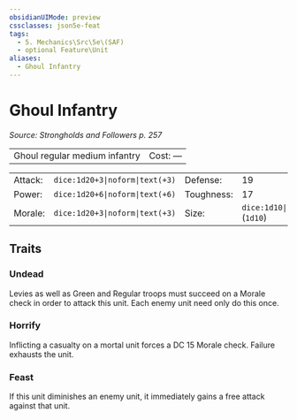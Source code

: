 ```yaml
---
obsidianUIMode: preview
cssclasses: json5e-feat
tags:
  - 5. Mechanics\Src\5e\(SAF)
  - optional Feature\Unit
aliases:
  - Ghoul Infantry
---
```

# Ghoul Infantry
*Source: Strongholds and Followers p. 257*  

|    |    |
|----|----|
| Ghoul regular medium infantry | Cost: — |

|    |    |    |    |
|----|----|----|----|
| Attack: | `dice:1d20+3\|noform\|text(+3)` | Defense: | 19 |
| Power: | `dice:1d20+6\|noform\|text(+6)` | Toughness: | 17 |
| Morale: | `dice:1d20+3\|noform\|text(+3)` | Size: | `dice:1d10\|noform\|avg` (`1d10`) |

## Traits

### Undead

Levies as well as Green and Regular troops must succeed on a Morale check in order to attack this unit. Each enemy unit need only do this once.

### Horrify

Inflicting a casualty on a mortal unit forces a DC 15 Morale check. Failure exhausts the unit.

### Feast

If this unit diminishes an enemy unit, it immediately gains a free attack against that unit.
